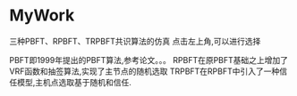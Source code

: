 # MyWork
三种PBFT、RPBFT、TRPBFT共识算法的仿真
点击左上角,可以进行选择

PBFT即1999年提出的PBFT算法,参考论文。。。
RPBFT在原PBFT基础之上增加了VRF函数和抽签算法,实现了主节点的随机选取
TRPBFT在RPBFT中引入了一种信任模型,主机点选取基于随机和信任.

